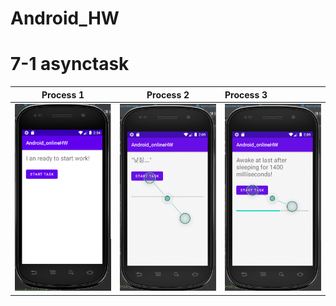 # Android_HW
# 7-1 asynctask
Process 1                  |Process 2                  |Process 3    
:-------------------------:|:-------------------------:|:-------------------------
![7-1process(1)](./img/7_1(1).png)| ![7-1process(1)](./img/7_1(2).png) | ![7-1process(1)](./img/7_1(3).png)
